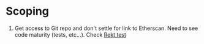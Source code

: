 # Scoping
1. Get access to Git repo and don't settle for link to Etherscan. Need to see code maturity (tests, etc...). Check [Rekt test](https://blog.trailofbits.com/2023/08/14/can-you-pass-the-rekt-test/)

